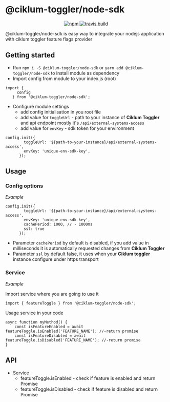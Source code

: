 # @ciklum-toggler/node-sdk
<p align="center">
  <a href="https://www.npmjs.com/package/@ciklum-toggler/node-sdk">
    <img src="https://img.shields.io/npm/v/@ciklum-toggler/node-sdk.svg?style=flat" alt="npm" />
  </a>
  <a href="https://travis-ci.com/ciklum-digital/ciklum-toggler-node-sdk">
    <img src="https://travis-ci.com/ciklum-digital/ciklum-toggler-node-sdk.svg?branch=master" alt="travis build" />
  </a>
</p>

@ciklum-toggler/node-sdk is easy way to integrate your nodejs application with ciklum toggler feature flags provider 

## Getting started

* Run `npm i -S @ciklum-toggler/node-sdk` or `yarn add @ciklum-toggler/node-sdk` to install module as dependency
* Import config from module to your index.js (root) 
```
import {
     config
   } from '@ciklum-toggler/node-sdk';
```
* Configure module settings
    * add config initialisation in you root file
    * add value for `toggleUrl` -  path to your instance of **Ciklum Toggler** and api endpoint mostly it's `/api/external-systems-access`
    * add value for `envKey` - sdk token for your environment
```
config.init({
        toggleUrl: '${path-to-your-instance}/api/external-systems-access',
        envKey: 'unique-env-sdk-key',
      });
```

## Usage
### Config options
*Example*

```
config.init({
        toggleUrl: '${path-to-your-instance}/api/external-systems-access',
        envKey: 'unique-env-sdk-key',
        cachePeriod: 1000, // - 1000ms 
        ssl: true
      });
```
* Parameter `cachePeriod` by default is disabled, if you add value in milliseconds it is automatically requested changes from **Ciklum Toggler**
* Parameter `ssl` by default false, it uses when  your **Ciklum toggler** instance configure under https transport 
### Service

*Example*

Import service where you are going to use it

```
import { featureToggle } from '@ciklum-toggler/node-sdk';

```

Usage service in your code

```
async function myMethod() {
    const isFeatureEnabled = await featureToggle.isEnabled('FEATURE_NAME'); //-return promise 
    const isFeatureDisabled = await featureToggle.isDisabled('FEATURE_NAME'); //-return promise 
}

```

## API

* Service
    * featureToggle.isEnabled - check if feature is enabled and return Promise<boolean>
    * featureToggle.isDisabled - check if feature is disabled and return Promise<boolean>
